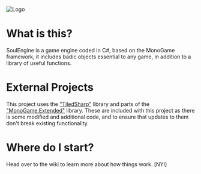 ![Logo](SoulEngine.ico)

# What is this?

SoulEngine is a game engine coded in C#, based on the MonoGame framework, it includes badic objects essential to any game, in addition to a library of useful functions.

# External Projects

This project uses the ["TiledSharp"](https://github.com/marshallward/TiledSharp) library and parts of the ["MonoGame.Extended"](https://github.com/craftworkgames/MonoGame.Extended) library. These are included with this project as there is some modified and additional code, and to ensure that updates to them don't break existing functionality.

# Where do I start?

Head over to the wiki to learn more about how things work. [NYI]
